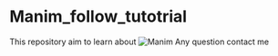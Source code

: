 # Manim_follow_tutotrial

This repository aim to learn about ![Manim](https://github.com/3b1b/manim) 
Any question contact me